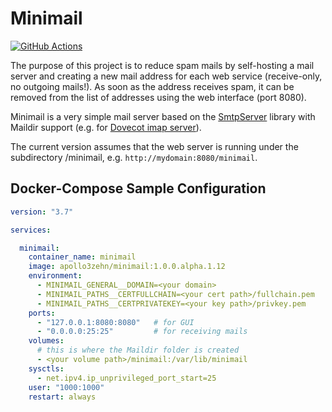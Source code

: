 # Minimail

[![GitHub Actions](https://github.com/Apollo3zehn/Minimail/actions/workflows/build-and-publish.yml/badge.svg)](https://github.com/Apollo3zehn/Minimail/actions)

The purpose of this project is to reduce spam mails by self-hosting a mail server and creating a new mail address for each web service (receive-only, no outgoing mails!). As soon as the address receives spam, it can be removed from the list of addresses using the web interface (port 8080).

Minimail is a very simple mail server based on the [SmtpServer](https://github.com/cosullivan/SmtpServer) library with Maildir support (e.g. for [Dovecot imap server](https://www.dovecot.org/)).

The current version assumes that the web server is running under the subdirectory /minimail, e.g. `http://mydomain:8080/minimail`.

## Docker-Compose Sample Configuration

```yaml
version: "3.7"

services:

  minimail:
    container_name: minimail
    image: apollo3zehn/minimail:1.0.0.alpha.1.12
    environment:
      - MINIMAIL_GENERAL__DOMAIN=<your domain>
      - MINIMAIL_PATHS__CERTFULLCHAIN=<your cert path>/fullchain.pem
      - MINIMAIL_PATHS__CERTPRIVATEKEY=<your key path>/privkey.pem
    ports:
      - "127.0.0.1:8080:8080"   # for GUI
      - "0.0.0.0:25:25"         # for receiving mails
    volumes:
      # this is where the Maildir folder is created
      - <your volume path>/minimail:/var/lib/minimail
    sysctls:
      - net.ipv4.ip_unprivileged_port_start=25
    user: "1000:1000"
    restart: always
```